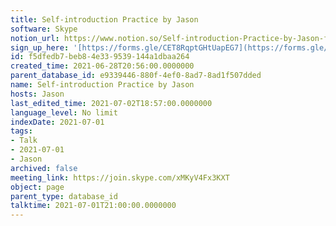 ```yaml
---
title: Self-introduction Practice by Jason
software: Skype
notion_url: https://www.notion.so/Self-introduction-Practice-by-Jason-f5dfedb7beb84e339539144a1dbaa264
sign_up_here: '[https://forms.gle/CET8RqptGHtUapEG7](https://forms.gle/CET8RqptGHtUapEG7)'
id: f5dfedb7-beb8-4e33-9539-144a1dbaa264
created_time: 2021-06-28T20:56:00.0000000
parent_database_id: e9339446-880f-4ef0-8ad7-8ad1f507dded
name: Self-introduction Practice by Jason
hosts: Jason
last_edited_time: 2021-07-02T18:57:00.0000000
language_level: No limit
indexDate: 2021-07-01
tags:
- Talk
- 2021-07-01
- Jason
archived: false
meeting_link: https://join.skype.com/xMKyV4Fx3KXT
object: page
parent_type: database_id
talktime: 2021-07-01T21:00:00.0000000
---
```







